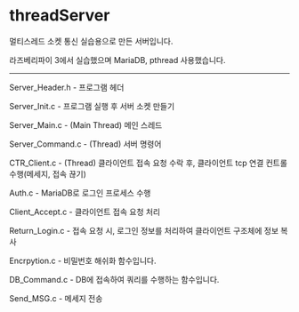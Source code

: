 # threadServer
멀티스레드 소켓 통신 실습용으로 만든 서버입니다.

라즈베리파이 3에서 실습했으며 MariaDB, pthread 사용했습니다. 
<hr>

Server_Header.h - 프로그램 헤더

Server_Init.c - 프로그램 실행 후 서버 소켓 만들기

Server_Main.c - (Main Thread) 메인 스레드

Server_Command.c - (Thread) 서버 명령어

CTR_Client.c - (Thread) 클라이언트 접속 요청 수락 후, 클라이언트 tcp 연결 컨트롤 수행(메세지, 접속 끊기)

Auth.c - MariaDB로 로그인 프로세스 수행

Client_Accept.c - 클라이언트 접속 요청 처리

Return_Login.c - 접속 요청 시, 로그인 정보를 처리하여 클라이언트 구조체에 정보 복사

Encrpytion.c - 비밀번호 해쉬화 함수입니다.

DB_Command.c - DB에 접속하여 쿼리를 수행하는 함수입니다.

Send_MSG.c - 메세지 전송

